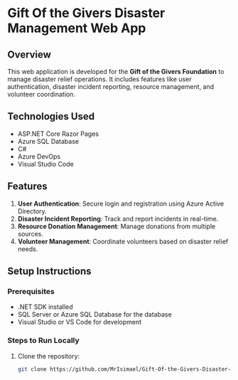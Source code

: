 # Gift Of the Givers Disaster Management Web App

## Overview
This web application is developed for the **Gift of the Givers Foundation** to manage disaster relief operations. It includes features like user authentication, disaster incident reporting, resource management, and volunteer coordination.

## Technologies Used
- ASP.NET Core Razor Pages
- Azure SQL Database
- C#
- Azure DevOps
- Visual Studio Code

## Features
1. **User Authentication**: Secure login and registration using Azure Active Directory.
2. **Disaster Incident Reporting**: Track and report incidents in real-time.
3. **Resource Donation Management**: Manage donations from multiple sources.
4. **Volunteer Management**: Coordinate volunteers based on disaster relief needs.

## Setup Instructions
### Prerequisites
- .NET SDK installed
- SQL Server or Azure SQL Database for the database
- Visual Studio or VS Code for development

### Steps to Run Locally
1. Clone the repository:
   ```bash
   git clone https://github.com/MrIsimael/Gift-Of-the-Givers-Disaster-Management-Web-App.git

